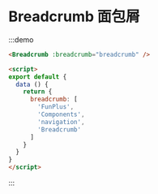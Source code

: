 # Breadcrumb 面包屑

:::demo
```html
<Breadcrumb :breadcrumb="breadcrumb" />

<script>
export default {
  data () {
    return {
      breadcrumb: [
        'FunPlus',
        'Components',
        'navigation',
        'Breadcrumb'
      ]
    }
  }
}
</script>
```
:::